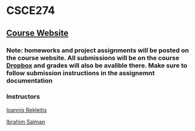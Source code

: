 # CSCE274

## [Course Website](https://cse.sc.edu/~ijsalman/csce274/f21)

### Note: homeworks and project assignments will be posted on the course website. All submissions will be on the course [Dropbox](https://dropbox.cse.sc.edu) and grades will also be avalible there. Make sure to follow submission instructions in the assignemnt documentation

### Instructors
[Ioannis Rekleitis](https://cse.sc.edu/~yiannisr/)

[Ibrahim Salman](https://github.com/18r441m)

